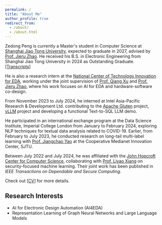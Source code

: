```yaml
---
permalink: /
title: "About Me"
author_profile: true
redirect_from: 
  - /about/
  - /about.html
---
```


Zedong Peng is currently a Master's student in Computer Science at [Shanghai Jiao Tong University](https://www.sjtu.edu.cn), expected to graduate in 2027, advised by [Prof. Jieru Zhao](https://zjru.github.io). He received his B.S. in Electronic Engineering from Shanghai Jiao Tong University in 2024 as Outstanding Graduate. [[Transcripts](files/pdf/TRANSCRIPT.pdf)]

He is also a research intern at the [National Center of Technology Innovation for EDA](https://www.nctieda.com/en/), working under the joint supervision of [Prof. Qiang Xu](https://www.cse.cuhk.edu.hk/people/faculty/qiang-xu/) and [Prof. Jieru Zhao](https://zjru.github.io), where his work focuses on AI for EDA and hardware-software co-design. 

From November 2023 to July 2024, he interned at Intel Asia-Pacific Research & Development Ltd. contributing to the [Apache Gluten](https://github.com/apache/incubator-gluten) project, [vLLM](https://github.com/vllm-project/vllm) project and developing a functional Text-to-SQL LLM demo. 

He participated in an international exchange program at the Data Science Institute, Imperial College London from January to February 2024, exploring NLP techniques for textual data analysis related to COVID-19. Earlier, from February to July 2023, he conducted research on long-tail multi-label learning with [Prof. Jiangchao Yao](https://sunarker.github.io) at the Cooperative Medianet Innovation Center, SJTU.


Between July 2022 and July 2024, he was affiliated with the [John Hopcroft Center for Computer Science](https://cs.sjtu.edu.cn), collaborating with [Prof. Liyao Xiang](http://xiangliyao.cn) on security-focused machine learning. Their joint work has been published in *IEEE Transactions on Dependable and Secure Computing*.

Check out [[CV](files/pdf/cv.pdf)] for more details.

## Research Interests

- AI for Electronic Design Automation (AI4EDA)
- Representation Learning of Graph Neural Networks and Large Language Models